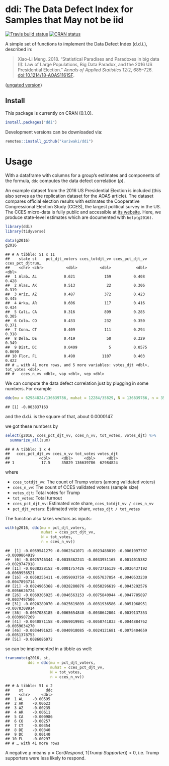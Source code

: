 ddi: The Data Defect Index for Samples that May not be iid
================

<!-- badges: start -->

[![Travis build
status](https://travis-ci.com/kuriwaki/ddi.svg?branch=master)](https://travis-ci.com/kuriwaki/ddi)
[![CRAN
status](https://www.r-pkg.org/badges/version/ddi)](https://CRAN.R-project.org/package=ddi)
<!-- badges: end -->

A simple set of functions to implement the Data Defect Index (d.d.i.),
described in:

> Xiao-Li Meng. 2018. “Statistical Paradises and Paradoxes in big data
> (I): Law of Large Populations, Big Data Paradox, and the 2016 US
> Presidential Election.” *Annals of Applied Statistics* 12:2, 685–726.
> [doi:10.1214/18-AOAS1161SF](http://doi.org/10.1214/18-AOAS1161SF).

([ungated
version](https://statistics.fas.harvard.edu/files/statistics-2/files/statistical_paradises_and_paradoxes.pdf))

## Install

This package is currently on CRAN (0.1.0).

``` r
install.packages("ddi")
```

Development versions can be downloaded via:

``` r
remotes::install_github("kuriwaki/ddi")
```

# Usage

With a dataframe with columns for a group’s estimates and components of
the formula, `ddc` computes the data defect correlation (ρ).

An example dataset from the 2016 US Presidential Election is included
(this also serves as the replication dataset for the AOAS article). The
dataset compares official election results with estimates the
Cooperative Congressional Election Study (CCES), the largest political
survey in the US. The CCES micro-data is fully public and accessible at
[its website](https://cces.gov.harvard.edu/). Here, we produce
state-level estimates which are documented with `help(g2016)`.

``` r
library(ddi)
library(tidyverse)

data(g2016)
g2016
```

    ## # A tibble: 51 x 11
    ##    state st    pct_djt_voters cces_totdjt_vv cces_pct_djt_vv cces_pct_djtrun…
    ##    <chr> <chr>          <dbl>          <dbl>           <dbl>            <dbl>
    ##  1 Alab… AL            0.621             159          0.408            0.428 
    ##  2 Alas… AK            0.513              22          0.306            0.319 
    ##  3 Ariz… AZ            0.487             372          0.423            0.445 
    ##  4 Arka… AR            0.606             117          0.416            0.434 
    ##  5 Cali… CA            0.316             899          0.285            0.305 
    ##  6 Colo… CO            0.433             232          0.350            0.371 
    ##  7 Conn… CT            0.409             111          0.294            0.318 
    ##  8 Dela… DE            0.419              50          0.329            0.349 
    ##  9 Dist… DC            0.0409              5          0.0575           0.0690
    ## 10 Flor… FL            0.490            1107          0.403            0.422 
    ## # … with 41 more rows, and 5 more variables: votes_djt <dbl>, tot_votes <dbl>,
    ## #   cces_n_vv <dbl>, vap <dbl>, vep <dbl>

We can compute the data defect correlation just by plugging in some
numbers. For example

``` r
ddc(mu = 62984824/136639786, muhat = 12284/35829, N = 136639786, n = 35829)
```

    ## [1] -0.003837163

and the d.d.i. is the square of that, about 0.0000147.

we got these numbers by

``` r
select(g2016, cces_pct_djt_vv, cces_n_vv, tot_votes, votes_djt) %>%
  summarize_all(sum)
```

    ## # A tibble: 1 x 4
    ##   cces_pct_djt_vv cces_n_vv tot_votes votes_djt
    ##             <dbl>     <dbl>     <dbl>     <dbl>
    ## 1            17.5     35829 136639786  62984824

where

  - `cces_totdjt_vv`: The count of Trump voters (among validated voters)
  - `cces_n_vv`: The count of CCES validated voters (sample size)
  - `votes_djt`: Total votes for Trump
  - `tot_votes`: Total turnout
  - `cces_pct_djt_vv`: Estimated vote share, `cces_totdjt_vv /
    cces_n_vv`
  - `pct_djt_voters`: Estimated vote share, `votes_djt / tot_votes`

The function also takes vectors as inputs:

``` r
with(g2016, ddc(mu = pct_djt_voters,
                muhat = cces_pct_djt_vv, 
                N = tot_votes, 
                n = cces_n_vv))
```

    ##  [1] -0.0059541279 -0.0062341071 -0.0023488019 -0.0061097707 -0.0009864919
    ##  [6] -0.0025746344 -0.0035362241 -0.0033951165  0.0014015382 -0.0029747918
    ## [11] -0.0038228152 -0.0001757426 -0.0073716139 -0.0036437192 -0.0069956521
    ## [16] -0.0058255411 -0.0059093759 -0.0057837854 -0.0040533230 -0.0047893714
    ## [21] -0.0024905368 -0.0028280876 -0.0050296619 -0.0043292576 -0.0056626724
    ## [26] -0.0069305025 -0.0046563153 -0.0075840944 -0.0047785897 -0.0037497506
    ## [31] -0.0028289070 -0.0025619899 -0.0031936586 -0.0051968951 -0.0078308914
    ## [36] -0.0057088185 -0.0065654840 -0.0030642004 -0.0039137353 -0.0039907269
    ## [41] -0.0040871158 -0.0069019981 -0.0050741833 -0.0044884762 -0.0059634270
    ## [46] -0.0034491625 -0.0040918085 -0.0024121681 -0.0075404659 -0.0051378753
    ## [51] -0.0086086072

so can be implemented in a tibble as well:

``` r
transmute(g2016, st,
          ddc = ddc(mu = pct_djt_voters, 
                    muhat = cces_pct_djt_vv, 
                    N = tot_votes,
                    n = cces_n_vv))
```

    ## # A tibble: 51 x 2
    ##    st          ddc
    ##    <chr>     <dbl>
    ##  1 AL    -0.00595 
    ##  2 AK    -0.00623 
    ##  3 AZ    -0.00235 
    ##  4 AR    -0.00611 
    ##  5 CA    -0.000986
    ##  6 CO    -0.00257 
    ##  7 CT    -0.00354 
    ##  8 DE    -0.00340 
    ##  9 DC     0.00140 
    ## 10 FL    -0.00297 
    ## # … with 41 more rows

A negative ρ means ρ = Cor(*Respond*, 1(*Trump Supporter*)) \< 0,
i.e. Trump supporters were less likely to respond.
